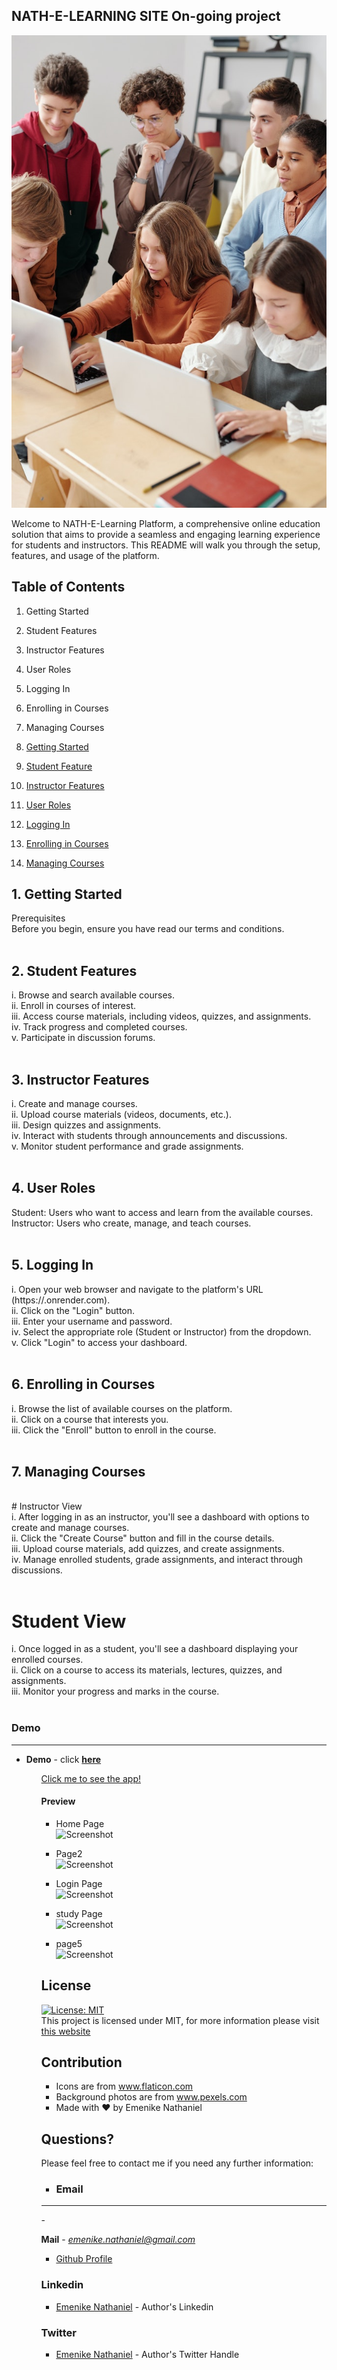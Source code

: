 ## NATH-E-LEARNING SITE On-going project <br/> 

<img src="https://github.com/Githubnath/Nath-E-Learning-Site/blob/main/p/jpg.jpg"/> <br/>

Welcome to NATH-E-Learning Platform, a comprehensive online education solution that aims to provide a seamless and engaging learning experience for students and instructors. This README will walk you through the setup, features, and usage of the platform. <br/>

## Table of Contents <br/>

1. Getting Started<br/>
2. Student Features<br/>
3. Instructor Features<br/>
4. User Roles<br/>
5. Logging In<br/>
6. Enrolling in Courses<br/>
7. Managing Courses<br/>

1. [Getting Started](##Getting-Started)
2. [Student Feature](##Student-Features)
3. [Instructor Features](##instructor-Features)
4. [User Roles](##user-Roles)
5. [Logging In](##logging-in)
6. [Enrolling in Courses](##Enrolling-in-Courses)
7. [Managing Courses](##Managing-Courses)




## 1. Getting Started<br/>
Prerequisites<br/>
Before you begin, ensure you have read our terms and conditions.<br/>
<br/>

## 2. Student Features<br/>
i. Browse and search available courses.<br/>
ii. Enroll in courses of interest.<br/>
iii. Access course materials, including videos, quizzes, and assignments.<br/>
iv. Track progress and completed courses.<br/>
v. Participate in discussion forums.<br/>
<br/>

## 3. Instructor Features<br/>
i. Create and manage courses.<br/>
ii. Upload course materials (videos, documents, etc.).<br/>
iii. Design quizzes and assignments.<br/>
iv. Interact with students through announcements and discussions.<br/>
v. Monitor student performance and grade assignments.<br/>
<br/>

## 4. User Roles<br/>
Student: Users who want to access and learn from the available courses.<br/>
Instructor: Users who create, manage, and teach courses.<br/>
<br/>

## 5. Logging In<br/>
i. Open your web browser and navigate to the platform's URL (https://.onrender.com).<br/>
ii. Click on the "Login" button.<br/>
iii. Enter your username and password.<br/>
iv. Select the appropriate role (Student or Instructor) from the dropdown.<br/>
v. Click "Login" to access your dashboard.<br/>
<br/>

## 6. Enrolling in Courses<br/>
i. Browse the list of available courses on the platform.<br/>
ii. Click on a course that interests you.<br/>
iii. Click the "Enroll" button to enroll in the course.<br/>
<br/>

## 7. Managing Courses<br/>
<br/>
# Instructor View <br/>
i. After logging in as an instructor, you'll see a dashboard with options to create and manage courses.<br/>
ii. Click the "Create Course" button and fill in the course details.<br/>
iii. Upload course materials, add quizzes, and create assignments.<br/>
iv. Manage enrolled students, grade assignments, and interact through discussions.<br/>
<br/>

#  Student View <br/>
i. Once logged in as a student, you'll see a dashboard displaying your enrolled courses.<br/>
ii. Click on a course to access its materials, lectures, quizzes, and assignments.<br/>
iii. Monitor your progress and marks in the course.<br/>
<br/>


<h3> Demo</h3>
<hr>
<ul>
<li><b>Demo</b> - click <a href="https://youtu.be/kH6c6ScV"><b>here </b></a>
<ul>



[Click me to see the app!](https://fit.emenikenath.c.ng)


#### Preview

- Home Page <br>
  ![Screenshot](./client/src/assets/screenshots/1.png)

-   Page2 <br>
  ![Screenshot](./client/src/assets/screenshots/1.png)

- Login Page <br>
  ![Screenshot](./client/src/assets/screenshots/2.png)

-  study Page <br>
  ![Screenshot](./client/src/assets/screenshots/3.png)

-   page5 <br>
  ![Screenshot](./client/src/assets/screenshots/4.png)


## License

[![License: MIT](https://img.shields.io/badge/License-MIT-yellow.svg)](https://opensource.org/licenses/MIT) <br>
This project is licensed under MIT, for more information please visit [this website](https://opensource.org/licenses/MIT)

## Contribution

- Icons are from www.flaticon.com
- Background  photos are from www.pexels.com
- Made with ❤️  by Emenike Nathaniel

## Questions?

Please feel free to contact me if you need any further information:

- <h3>Email</h3>
<hr>
- <p align="left"><b>Mail</b> - <a href="mailto:emenikenathaniel55@gmail.com"><i>emenike.nathaniel@gmail.com</i></a></p>

- [Github Profile](https://github.com/githubnath)


<h3>Linkedin</h3>

<ul>
        <li><a href="https://www.linkedin.com/mwlite/in/nathaniel-emenike">Emenike Nathaniel</a> - Author's  Linkedin
</ul>

<h3>Twitter</h3>

<ul>
        <li><a href="https://www.twitter.com/EngrNath3">Emenike Nathaniel</a> - Author's  Twitter Handle
</ul>

